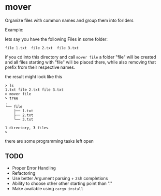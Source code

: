 # mover

Organize files with common names and group them into forlders



Example:

lets say you have the following Files in some folder:

```
file 1.txt  file 2.txt  file 3.txt
```

if you cd into this directory and call `mover file` a folder "file" will be created and all files starting with "file" will be placed there, while also removing that prefix from their respective names.

the result might look like this

```
> ls 
1.txt file 2.txt file 3.txt
> mover file
> tree
.
└── file
    ├── 1.txt
    ├── 2.txt
    └── 3.txt

1 directory, 3 files
>
```
    

there are some programming tasks left open

## TODO
- Proper Error Handling
- Refactoring
- Use better Argument parsing + zsh completions
- Ability to choose other other starting point than "."
- Make available using `cargo install`
